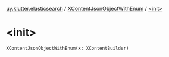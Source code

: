 [uy.klutter.elasticsearch](../index.md) / [XContentJsonObjectWithEnum](index.md) / [&lt;init&gt;](.)


# &lt;init&gt;
<code>XContentJsonObjectWithEnum(x: XContentBuilder)</code><br/>

